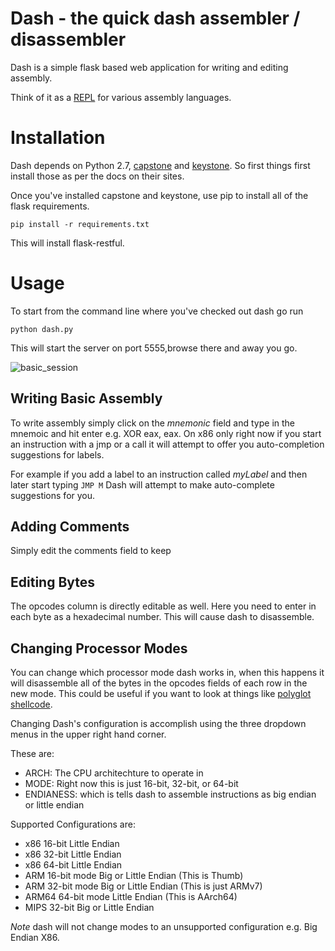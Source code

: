 # Dash - the quick dash assembler / disassembler

Dash is a simple flask based web application for writing and editing assembly. 

Think of it as a [REPL](https://en.wikipedia.org/wiki/Read%E2%80%93eval%E2%80%93print_loop) for various assembly languages.

# Installation

Dash depends on Python 2.7, [capstone](http://www.capstone-engine.org/) and [keystone](http://www.keystone-engine.org/). So first things first install those as per the docs on their sites.

Once you've installed capstone and keystone, use pip to install all of the flask requirements. 

`pip install -r requirements.txt`

This will install flask-restful. 

# Usage

To start from the command line where you've checked out dash go run

`python dash.py`

This will start the server on port 5555,browse there and away you go.

![basic_session](https://pbs.twimg.com/media/Cmr52ejUkAAcyqO.jpg)

## Writing Basic Assembly

To write assembly simply click on the *mnemonic* field and type in the mnemoic and hit enter e.g. XOR eax, eax. On x86 only right now if you start an instruction with a jmp or a call it will attempt to offer you auto-completion suggestions for labels.

For example if you add a label to an instruction called *myLabel* and then later start typing `JMP M` Dash will attempt to make auto-complete suggestions for you. 

## Adding Comments

Simply edit the comments field to keep

## Editing Bytes

The opcodes column is directly editable as well. Here you need to enter in each byte as a hexadecimal number. This will cause dash to disassemble. 

## Changing Processor Modes

You can change which processor mode dash works in, when this happens it will disassemble all of the bytes in the opcodes fields of each row in the new mode. This could be useful if you want to look at things like [polyglot shellcode](http://phrack.org/issues/57/14.html).

Changing Dash's configuration is accomplish using the three dropdown menus in the upper right hand corner.

These are:
  * ARCH: The CPU architechture to operate in
  * MODE: Right now this is just 16-bit, 32-bit, or 64-bit
  * ENDIANESS: which is tells dash to assemble instructions as big endian or little endian
  
Supported Configurations are:
 * x86 16-bit Little Endian
 * x86 32-bit Little Endian
 * x86 64-bit Little Endian
 * ARM 16-bit mode Big or Little Endian (This is Thumb)
 * ARM 32-bit mode Big or Little Endian (This is just ARMv7)
 * ARM64 64-bit mode Little Endian (This is AArch64)
 * MIPS 32-bit Big or Little Endian

*Note* dash will not change modes to an unsupported configuration e.g. Big Endian X86.
